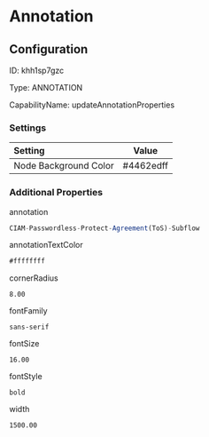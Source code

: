 # Annotation
## Configuration
ID:  khh1sp7gzc

Type: ANNOTATION 

CapabilityName: updateAnnotationProperties

### Settings
| Setting | Value  |
| :------------------------ | ---------------------------------------- |
| Node Background Color | #4462edff | 






### Additional Properties
annotation
```js 
CIAM-Passwordless-Protect-Agreement(ToS)-Subflow
```


annotationTextColor
```html 
#ffffffff
```


cornerRadius
```float64 
8.00
```


fontFamily
```string 
sans-serif
```


fontSize
```float64 
16.00
```


fontStyle
```string 
bold
```


width
```float64 
1500.00
```




